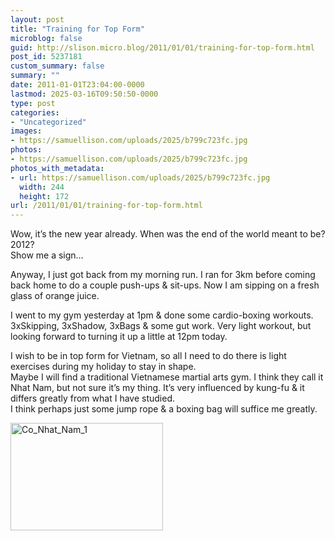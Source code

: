 ```yaml
---
layout: post
title: "Training for Top Form"
microblog: false
guid: http://slison.micro.blog/2011/01/01/training-for-top-form.html
post_id: 5237181
custom_summary: false
summary: ""
date: 2011-01-01T23:04:00-0000
lastmod: 2025-03-16T09:50:50-0000
type: post
categories:
- "Uncategorized"
images:
- https://samuellison.com/uploads/2025/b799c723fc.jpg
photos:
- https://samuellison.com/uploads/2025/b799c723fc.jpg
photos_with_metadata:
- url: https://samuellison.com/uploads/2025/b799c723fc.jpg
  width: 244
  height: 172
url: /2011/01/01/training-for-top-form.html
---
```

<p>Wow, it’s the new year already. When was the end of the world meant to be? 2012?   <br>Show me a sign…</p>  <p>Anyway, I just got back from my morning run. I ran for 3km before coming back home to do a couple push-ups &amp; sit-ups. Now I am sipping on a fresh glass of orange juice.</p>  <p>I went to my gym yesterday at 1pm &amp; done some cardio-boxing workouts. 3xSkipping, 3xShadow, 3xBags &amp; some gut work. Very light workout, but looking forward to turning it up a little at 12pm today.</p>  <p>I wish to be in top form for Vietnam, so all I need to do there is light exercises during my holiday to stay in shape.   <br>Maybe I will find a traditional Vietnamese martial arts gym. I think they call it Nhat Nam, but not sure it’s my thing. It’s very influenced by kung-fu &amp; it differs greatly from what I have studied.     <br>I think perhaps just some jump rope &amp; a boxing bag will suffice me greatly.</p>  <p><a href="http://lh5.ggpht.com/_H7Dsqx6Wv8Q/TR-zFe2MYqI/AAAAAAAAAJg/XrQQTONyV7s/s1600-h/Co_Nhat_Nam_1%5B2%5D.jpg"><img title="Co_Nhat_Nam_1" border="0" alt="Co_Nhat_Nam_1" src="https://samuellison.com/uploads/2025/b799c723fc.jpg" width="244" height="172"></a></p>  <div class="blogger-post-footer"><img width="1" height="1" src="" alt=""></div>
